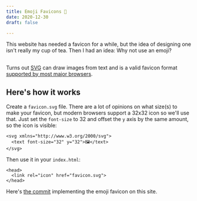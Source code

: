 ```yaml
---
title: Emoji Favicons 🤔
date: 2020-12-30
draft: false

---
```


This website has needed a favicon for a while, but the idea 
of designing one isn't really my cup of tea. Then I had an idea: Why not 
use an emoji?
## 

Turns out [SVG](https://en.wikipedia.org/wiki/Scalable_Vector_Graphics) can draw images from text and is a valid favicon format [supported by most major browsers](https://en.wikipedia.org/wiki/Favicon#File_format_support). 


##
## Here's how it works

Create a `favicon.svg` file. There are a lot of opinions on what size(s) to make your favicon,
but modern browsers support a 32x32 icon so we'll use that. Just set the `font-size` to 32 and offset the `y` axis by the same amount, so the icon is visible:
```
<svg xmlns="http://www.w3.org/2000/svg">
  <text font-size="32" y="32">🖼</text>
</svg>
```

Then use it in your `index.html`:
```
<head>
  <link rel="icon" href="favicon.svg">
</head>
```

Here's [the commit](https://github.com/bndw/len.to/commit/9c534a6369c72a03c12158a3334570201196649f) implementing the emoji favicon on this site.
